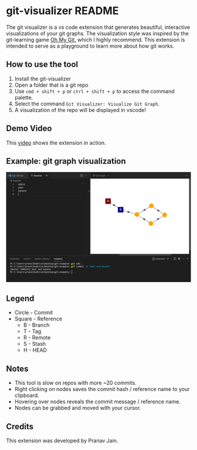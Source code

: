 # git-visualizer README

The git visualizer is a vs code extension that generates beautiful, interactive visualizations of your git graphs. The visualization style was inspired by the git-learning game [Oh My Git](https://ohmygit.org/), which I highly recommend. This extension is intended to serve as a playground to learn more about how git works.

## How to use the tool

1. Install the git-visualizer
2. Open a folder that is a git repo
3. Use `cmd + shift + p` or `ctrl + shift + p` to access the command palette.
4. Select the command `Git Visualizer: Visualize Git Graph`.
5. A visualization of the repo will be displayed in vscode!

## Demo Video

This [video](https://www.youtube.com/watch?v=JCpiVWqUxvY) shows the extension in action.

## Example: git graph visualization

![](/images/git_graph.PNG)

## Legend

- Circle - Commit
- Square - Reference
  - B - Branch
  - T - Tag
  - R - Remote
  - S - Stash
  - H - HEAD

## Notes

- This tool is slow on repos with more ~20 commits.
- Right clicking on nodes saves the commit hash / reference name to your clipboard.
- Hovering over nodes reveals the commit message / reference name.
- Nodes can be grabbed and moved with your cursor.

## Credits

This extension was developed by Pranav Jain.
